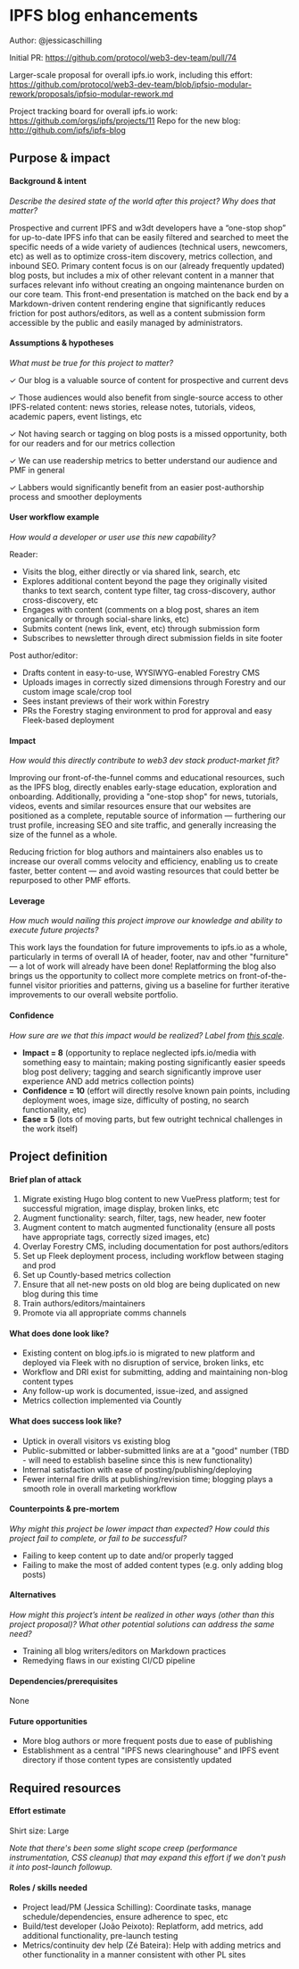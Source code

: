 # IPFS blog enhancements

Author: @jessicaschilling

Initial PR: https://github.com/protocol/web3-dev-team/pull/74 

Larger-scale proposal for overall ipfs.io work, including this effort: https://github.com/protocol/web3-dev-team/blob/ipfsio-modular-rework/proposals/ipfsio-modular-rework.md

Project tracking board for overall ipfs.io work: https://github.com/orgs/ipfs/projects/11
Repo for the new blog: http://github.com/ipfs/ipfs-blog

## Purpose &amp; impact 
#### Background &amp; intent
_Describe the desired state of the world after this project? Why does that matter?_

Prospective and current IPFS and w3dt developers have a “one-stop shop” for up-to-date IPFS info that can be easily filtered and searched to meet the specific needs of a wide variety of audiences (technical users, newcomers, etc) as well as to optimize cross-item discovery, metrics collection, and inbound SEO. Primary content focus is on our (already frequently updated) blog posts, but includes a mix of other relevant content in a manner that surfaces relevant info without creating an ongoing maintenance burden on our core team. This front-end presentation is matched on the back end by a Markdown-driven content rendering engine that significantly reduces friction for post authors/editors, as well as a content submission form accessible by the public and easily managed by administrators.

#### Assumptions &amp; hypotheses
_What must be true for this project to matter?_

✓ Our blog is a valuable source of content for prospective and current devs

✓ Those audiences would also benefit from single-source access to other IPFS-related content: news stories, release notes, tutorials, videos, academic papers, event listings, etc

✓ Not having search or tagging on blog posts is a missed opportunity, both for our readers and for our metrics collection

✓ We can use readership metrics to better understand our audience and PMF in general

✓ Labbers would significantly benefit from an easier post-authorship process and smoother deployments

#### User workflow example
_How would a developer or user use this new capability?_

Reader:
- Visits the blog, either directly or via shared link, search, etc
- Explores additional content beyond the page they originally visited thanks to text search, content type filter, tag cross-discovery, author cross-discovery, etc
- Engages with content (comments on a blog post, shares an item organically or through social-share links, etc)
- Submits content (news link, event, etc) through submission form
- Subscribes to newsletter through direct submission fields in site footer

Post author/editor:
- Drafts content in easy-to-use, WYSIWYG-enabled Forestry CMS
- Uploads images in correctly sized dimensions through Forestry and our custom image scale/crop tool
- Sees instant previews of their work within Forestry
- PRs the Forestry staging environment to prod for approval and easy Fleek-based deployment

#### Impact
_How would this directly contribute to web3 dev stack product-market fit?_

Improving our front-of-the-funnel comms and educational resources, such as the IPFS blog, directly enables early-stage education, exploration and onboarding. Additionally, providing a "one-stop shop" for news, tutorials, videos, events and similar resources ensure that our websites are positioned as a complete, reputable source of information — furthering our trust profile, increasing SEO and site traffic, and generally increasing the size of the funnel as a whole.

Reducing friction for blog authors and maintainers also enables us to increase our overall comms velocity and efficiency, enabling us to create faster, better content — and avoid wasting resources that could better be repurposed to other PMF efforts.

#### Leverage
_How much would nailing this project improve our knowledge and ability to execute future projects?_

This work lays the foundation for future improvements to ipfs.io as a whole, particularly in terms of overall IA of header, footer, nav and other "furniture" — a lot of work will already have been done! Replatforming the blog also brings us the opportunity to collect more complete metrics on front-of-the-funnel visitor priorities and patterns, giving us a baseline for further iterative improvements to our overall website portfolio.

#### Confidence
_How sure are we that this impact would be realized? Label from [this scale](https://medium.com/@nimay/inside-product-introduction-to-feature-priority-using-ice-impact-confidence-ease-and-gist-5180434e5b15)_.

- **Impact = 8** (opportunity to replace neglected ipfs.io/media with something easy to maintain; making posting significantly easier speeds blog post delivery; tagging and search significantly improve user experience AND add metrics collection points)
- **Confidence = 10** (effort will directly resolve known pain points, including deployment woes, image size, difficulty of posting, no search functionality, etc)
- **Ease = 5** (lots of moving parts, but few outright technical challenges in the work itself)


## Project definition
#### Brief plan of attack

1. Migrate existing Hugo blog content to new VuePress platform; test for successful migration, image display, broken links, etc
2. Augment functionality: search, filter, tags, new header, new footer
3. Augment content to match augmented functionality (ensure all posts have appropriate tags, correctly sized images, etc)
4. Overlay Forestry CMS, including documentation for post authors/editors
5. Set up Fleek deployment process, including workflow between staging and prod
6. Set up Countly-based metrics collection
7. Ensure that all net-new posts on old blog are being duplicated on new blog during this time
8. Train authors/editors/maintainers
9. Promote via all appropriate comms channels

#### What does done look like?
- Existing content on blog.ipfs.io is migrated to new platform and deployed via Fleek with no disruption of service, broken links, etc
- Workflow and DRI exist for submitting, adding and maintaining non-blog content types
- Any follow-up work is documented, issue-ized, and assigned
- Metrics collection implemented via Countly

####  What does success look like?
- Uptick in overall visitors vs existing blog
- Public-submitted or labber-submitted links are at a "good" number (TBD - will need to establish baseline since this is new functionality)
- Internal satisfaction with ease of posting/publishing/deploying
- Fewer internal fire drills at publishing/revision time; blogging plays a smooth role in overall marketing workflow

#### Counterpoints &amp; pre-mortem
_Why might this project be lower impact than expected? How could this project fail to complete, or fail to be successful?_

- Failing to keep content up to date and/or properly tagged
- Failing to make the most of added content types (e.g. only adding blog posts)

#### Alternatives
_How might this project’s intent be realized in other ways (other than this project proposal)? What other potential solutions can address the same need?_

- Training all blog writers/editors on Markdown practices
- Remedying flaws in our existing CI/CD pipeline

#### Dependencies/prerequisites
None

#### Future opportunities
- More blog authors or more frequent posts due to ease of publishing
- Establishment as a central "IPFS news clearinghouse" and IPFS event directory if those content types are consistently updated

## Required resources

#### Effort estimate
Shirt size: Large

_Note that there's been some slight scope creep (performance instrumentation, CSS cleanup) that may expand this effort if we don't push it into post-launch followup._

#### Roles / skills needed
- Project lead/PM (Jessica Schilling): Coordinate tasks, manage schedule/dependencies, ensure adherence to spec, etc
- Build/test developer (João Peixoto): Replatform, add metrics, add additional functionality, pre-launch testing
- Metrics/continuity dev help (Zé Bateira): Help with adding metrics and other functionality in a manner consistent with other PL sites
